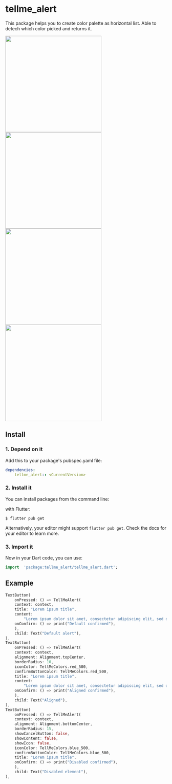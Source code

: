 
# tellme_alert
This package helps you to create color palette as horizontal list. Able to detech which color picked and returns it.

<img src="url" width = 300>
<img src="url" width = 300>
<img src="url" width = 300>
<img src="url" width = 300>


## Install

### 1. Depend on it
Add this to your package's pubspec.yaml file:

```yaml
dependencies:
	tellme_alert:: <CurrentVersion>
```

### 2. Install it

You can install packages from the command line:  

with Flutter:
```shell
$ flutter pub get
```

Alternatively, your editor might support `flutter pub get`. Check the docs for your editor to learn more.

### 3. Import it

Now in your Dart code, you can use:

```dart
import  'package:tellme_alert/tellme_alert.dart';
```

## Example

  
```dart
TextButton(
    onPressed: () => TellMeAlert(
    context: context,
    title: "Lorem ipsum title",
    content:
        "Lorem ipsum dolor sit amet, consectetur adipiscing elit, sed do eiusmod tempor incididunt ut labore et dolore magna aliqua.",
    onConfirm: () => print("Default confirmed"),
    ),
    child: Text("Default alert"),
),
TextButton(
    onPressed: () => TellMeAlert(
    context: context,
    alignment: Alignment.topCenter,
    borderRadius: 10,
    iconColor: TellMeColors.red_500,
    confirmButtonColor: TellMeColors.red_500,
    title: "Lorem ipsum title",
    content:
        "Lorem ipsum dolor sit amet, consectetur adipiscing elit, sed do eiusmod tempor incididunt ut labore et dolore magna aliqua.",
    onConfirm: () => print("Aligned confirmed"),
    ),
    child: Text("Aligned"),
),
TextButton(
    onPressed: () => TellMeAlert(
    context: context,
    alignment: Alignment.bottomCenter,
    borderRadius: 15,
    showCancelButton: false,
    showContent: false,
    showIcon: false,
    iconColor: TellMeColors.blue_500,
    confirmButtonColor: TellMeColors.blue_500,
    title: "Lorem ipsum title",
    onConfirm: () => print("Disabled confirmed"),
    ),
    child: Text("Disabled element"),
),
```